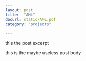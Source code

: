 ```yaml
---
layout: post
title:  "AML"
docurl: static/AML.pdf
category: "projects"

---
```


this the post excerpt

this is the maybe useless post body